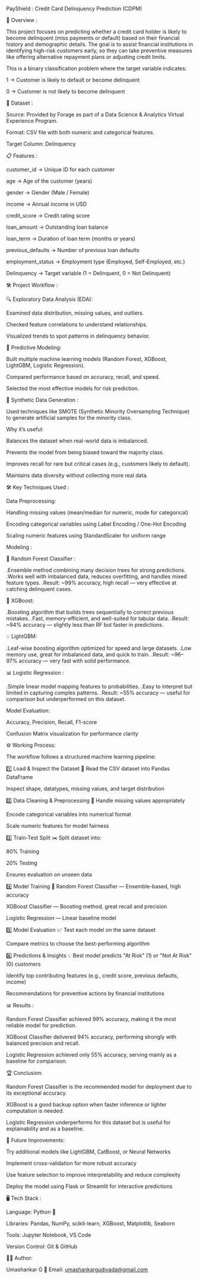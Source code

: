 PayShield : Credit Card Delinquency Prediction (CDPM)

📌 Overview : 

This project focuses on predicting whether a credit card holder is likely to become delinquent (miss payments or default) based on their financial history and demographic details.
The goal is to assist financial institutions in identifying high-risk customers early, so they can take preventive measures like offering alternative repayment plans or adjusting credit limits.

This is a binary classification problem where the target variable indicates:

1 → Customer is likely to default or become delinquent

0 → Customer is not likely to become delinquent

📂 Dataset : 

Source: Provided by Forage as part of a Data Science & Analytics Virtual Experience Program.

Format: CSV file with both numeric and categorical features.

Target Column: Delinquency

📋 Features :

customer_id → Unique ID for each customer

age → Age of the customer (years)

gender → Gender (Male / Female)

income → Annual income in USD

credit_score → Credit rating score

loan_amount → Outstanding loan balance

loan_term → Duration of loan term (months or years)

previous_defaults → Number of previous loan defaults

employment_status → Employment type (Employed, Self-Employed, etc.)

Delinquency → Target variable (1 = Delinquent, 0 = Not Delinquent)


🛠 Project Workflow : 

🔍 Exploratory Data Analysis (EDA):

Examined data distribution, missing values, and outliers.

Checked feature correlations to understand relationships.

Visualized trends to spot patterns in delinquency behavior.


🤖 Predictive Modeling: 

Built multiple machine learning models (Random Forest, XGBoost, LightGBM, Logistic Regression).

Compared performance based on accuracy, recall, and speed.

Selected the most effective models for risk prediction.


🧪 Synthetic Data Generation : 

Used techniques like SMOTE (Synthetic Minority Oversampling Technique) to generate artificial samples for the minority class.

Why it’s useful:

Balances the dataset when real-world data is imbalanced.

Prevents the model from being biased toward the majority class.

Improves recall for rare but critical cases (e.g., customers likely to default).

Maintains data diversity without collecting more real data.


🛠️ Key Techniques Used :

Data Preprocessing:

Handling missing values (mean/median for numeric, mode for categorical)

Encoding categorical variables using Label Encoding / One-Hot Encoding

Scaling numeric features using StandardScaler for uniform range

Modeling :

🌲 Random Forest Classifier :

.Ensemble method combining many decision trees for strong predictions.
.Works well with imbalanced data, reduces overfitting, and handles mixed feature types.
.Result: ~99% accuracy, high recall — very effective at catching delinquent cases.

🚀 XGBoost:

.Boosting algorithm that builds trees sequentially to correct previous mistakes.
.Fast, memory-efficient, and well-suited for tabular data.
.Result: ~94% accuracy — slightly less than RF but faster in predictions.


💡 LightGBM:

.Leaf-wise boosting algorithm optimized for speed and large datasets.
.Low memory use, great for imbalanced data, and quick to train.
.Result: ~96–97% accuracy — very fast with solid performance.

📊 Logistic Regression :

.Simple linear model mapping features to probabilities.
.Easy to interpret but limited in capturing complex patterns.
.Result: ~55% accuracy — useful for comparison but underperformed on this dataset.


Model Evaluation:

Accuracy, Precision, Recall, F1-score

Confusion Matrix visualization for performance clarity

⚙️ Working Process: 

The workflow follows a structured machine learning pipeline:

1️⃣ Load & Inspect the Dataset 📂
Read the CSV dataset into Pandas DataFrame

Inspect shape, datatypes, missing values, and target distribution

2️⃣ Data Cleaning & Preprocessing 🧹
Handle missing values appropriately

Encode categorical variables into numerical format

Scale numeric features for model fairness

3️⃣ Train-Test Split ✂️
Split dataset into:

80% Training

20% Testing

Ensures evaluation on unseen data

4️⃣ Model Training 🤖
Random Forest Classifier — Ensemble-based, high accuracy

XGBoost Classifier — Boosting method, great recall and precision

Logistic Regression — Linear baseline model

5️⃣ Model Evaluation 📈
Test each model on the same dataset

Compare metrics to choose the best-performing algorithm

6️⃣ Predictions & Insights 💡
Best model predicts "At Risk" (1) or "Not At Risk" (0) customers

Identify top contributing features (e.g., credit score, previous defaults, income)

Recommendations for preventive actions by financial institutions


📊 Results :

Random Forest Classifier achieved 99% accuracy, making it the most reliable model for prediction.

XGBoost Classifier delivered 94% accuracy, performing strongly with balanced precision and recall.

Logistic Regression achieved only 55% accuracy, serving mainly as a baseline for comparison.


🏆 Conclusion:

Random Forest Classifier is the recommended model for deployment due to its exceptional accuracy.

XGBoost is a good backup option when faster inference or lighter computation is needed.

Logistic Regression underperforms for this dataset but is useful for explainability and as a baseline.

🚀 Future Improvements:

Try additional models like LightGBM, CatBoost, or Neural Networks

Implement cross-validation for more robust accuracy

Use feature selection to improve interpretability and reduce complexity

Deploy the model using Flask or Streamlit for interactive predictions

🖥️ Tech Stack :

Language: Python 🐍

Libraries: Pandas, NumPy, scikit-learn, XGBoost, Matplotlib, Seaborn

Tools: Jupyter Notebook, VS Code

Version Control: Git & GitHub

👨‍💻 Author:

Umashankar G
📧 Email: umashankargudivada@gmail.com
